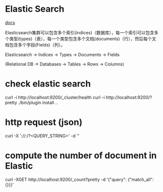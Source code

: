 Elastic Search
==============

[docs](https://www.gitbook.com/book/looly/elasticsearch-the-definitive-guide-cn)

Elasticsearch集群可以包含多个索引(indices)（数据库），每一个索引可以包含多个类型(types)（表），每一个类型包含多个文档(documents)（行），然后每个文档包含多个字段(Fields)（列）。

Elasticsearch -> Indices   -> Types  -> Documents -> Fields

(Relational DB -> Databases -> Tables -> Rows -> Columns)


# check elastic search
curl -i http://localhost:9200/_cluster/health
curl -i http://localhost:9200/?pretty
./bin/plugin install ..


# http request (json)
curl -X<VERB> '<PROTOCOL>://<HOST>:<PORT>/<PATH>?<QUERY_STRING>' -d '<BODY>'


# compute the number of document in Elastic
curl -XGET http://localhost:9200/_count?pretty -d '{"query": {"match_all": {}}}'


